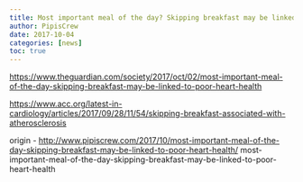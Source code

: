 ```yaml
---
title: Most important meal of the day? Skipping breakfast may be linked to poor heart health
author: PipisCrew
date: 2017-10-04
categories: [news]
toc: true
---
```


https://www.theguardian.com/society/2017/oct/02/most-important-meal-of-the-day-skipping-breakfast-may-be-linked-to-poor-heart-health

https://www.acc.org/latest-in-cardiology/articles/2017/09/28/11/54/skipping-breakfast-associated-with-atherosclerosis

origin - http://www.pipiscrew.com/2017/10/most-important-meal-of-the-day-skipping-breakfast-may-be-linked-to-poor-heart-health/ most-important-meal-of-the-day-skipping-breakfast-may-be-linked-to-poor-heart-health